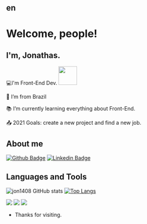 ## en

# Welcome, people!

## I'm, Jonathas.

💻I'm Front-End Dev. <img src="https://github.com/TheDudeThatCode/TheDudeThatCode/blob/master/Assets/Developer.gif?raw=true" width="50">

🏡 I’m from Brazil

📚 I’m currently learning everything about Front-End.

📤 2021 Goals: create a new project and find a new job.

## About me

[![Github Badge](https://img.shields.io/badge/-Github-000?style=flat-square&logo=Github&logoColor=white&link=https://github.com/jon1408)](https://github.com/jon1408)
[![Linkedin Badge](https://img.shields.io/badge/-LinkedIn-blue?style=flat-square&logo=Linkedin&logoColor=white&link=https://www.linkedin.com/in/jonathasfs)](https://www.linkedin.com/in/jonathasfs)

## Languages and Tools
![jon1408 GitHub stats](https://github-readme-stats.vercel.app/api?username=jon1408&theme=merko&show_icons=true)
[![Top Langs](https://github-readme-stats.vercel.app/api/top-langs/?username=jon1408&layout=compact)](https://github.com/jon1408/github-readme-stats)
<!--[![jon1408 GitHub stats](https://github-readme-stats.vercel.app/api?username=jon1408)](https://github.com/jon1408/github-readme-stats)-->

<code><img src="https://img.shields.io/badge/HTML5-E34F26?style=for-the-badge&logo=html5&logoColor=white"></code>
<code><img src="https://img.shields.io/badge/CSS3-1572B6?style=for-the-badge&logo=css3&logoColor=white"></code>
<code><img src="https://img.shields.io/badge/JavaScript-323330?style=for-the-badge&logo=javascript&logoColor=F7DF1E"></code>

- Thanks for visiting.




<!--

- Enjoy it!! o/

**jon1408/jon1408** is a ✨ _special_ ✨ repository because its `README.md` (this file) appears on your GitHub profile.

Here are some ideas to get you started:

- 🔭 I’m currently working on ...
- 🌱 I’m currently learning ...
- 👯 I’m looking to collaborate on ...
- 🤔 I’m looking for help with ...
- 💬 Ask me about ...
- 📫 How to reach me: ...
- 😄 Pronouns: ...
- ⚡ Fun fact: ...
-->
